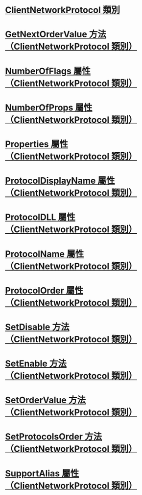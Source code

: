 # [ClientNetworkProtocol 類別](clientnetworkprotocol-class.md)
# [GetNextOrderValue 方法 （ClientNetworkProtocol 類別）](getnextordervalue-method-clientnetworkprotocol-class.md)
# [NumberOfFlags 屬性 （ClientNetworkProtocol 類別）](numberofflags-property-clientnetworkprotocol-class.md)
# [NumberOfProps 屬性 （ClientNetworkProtocol 類別）](numberofprops-property-clientnetworkprotocol-class.md)
# [Properties 屬性 （ClientNetworkProtocol 類別）](properties-property-clientnetworkprotocol-class.md)
# [ProtocolDisplayName 屬性 （ClientNetworkProtocol 類別）](protocoldisplayname-property-clientnetworkprotocol-class.md)
# [ProtocolDLL 屬性 （ClientNetworkProtocol 類別）](protocoldll-property-clientnetworkprotocol-class.md)
# [ProtocolName 屬性 （ClientNetworkProtocol 類別）](protocolname-property-clientnetworkprotocol-class.md)
# [ProtocolOrder 屬性 （ClientNetworkProtocol 類別）](protocolorder-property-clientnetworkprotocol-class.md)
# [SetDisable 方法 （ClientNetworkProtocol 類別）](setdisable-method-clientnetworkprotocol-class.md)
# [SetEnable 方法 （ClientNetworkProtocol 類別）](setenable-method-clientnetworkprotocol-class.md)
# [SetOrderValue 方法 （ClientNetworkProtocol 類別）](setordervalue-method-clientnetworkprotocol-class.md)
# [SetProtocolsOrder 方法 （ClientNetworkProtocol 類別）](setprotocolsorder-method-clientnetworkprotocol-class.md)
# [SupportAlias 屬性 （ClientNetworkProtocol 類別）](supportalias-property-clientnetworkprotocol-class.md)
